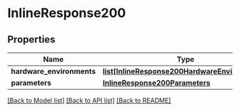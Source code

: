 # InlineResponse200

## Properties
Name | Type | Description | Notes
------------ | ------------- | ------------- | -------------
**hardware_environments** | [**list[InlineResponse200HardwareEnvironments]**](InlineResponse200HardwareEnvironments.md) |  | 
**parameters** | [**InlineResponse200Parameters**](InlineResponse200Parameters.md) |  | 

[[Back to Model list]](../README.md#documentation-for-models) [[Back to API list]](../README.md#documentation-for-api-endpoints) [[Back to README]](../README.md)



